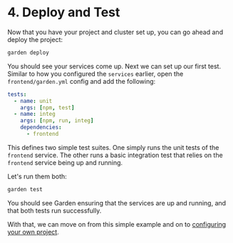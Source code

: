 # 4. Deploy and Test

Now that you have your project and cluster set up, you can go ahead and deploy the project:

```sh
garden deploy
```

You should see your services come up. Next we can set up our first test. Similar to how you configured the `services` earlier, open the `frontend/garden.yml` config and add the following:

```yaml
tests:
  - name: unit
    args: [npm, test]
  - name: integ
    args: [npm, run, integ]
    dependencies:
      - frontend
```

This defines two simple test suites. One simply runs the unit tests of the `frontend` service. The other runs a basic integration test that relies on the `frontend` service being up and running.

Let's run them both:

```sh
garden test
```

You should see Garden ensuring that the services are up and running, and that both tests run successfully.

With that, we can move on from this simple example and on to [configuring your own project](./5-configure-your-project.md).
